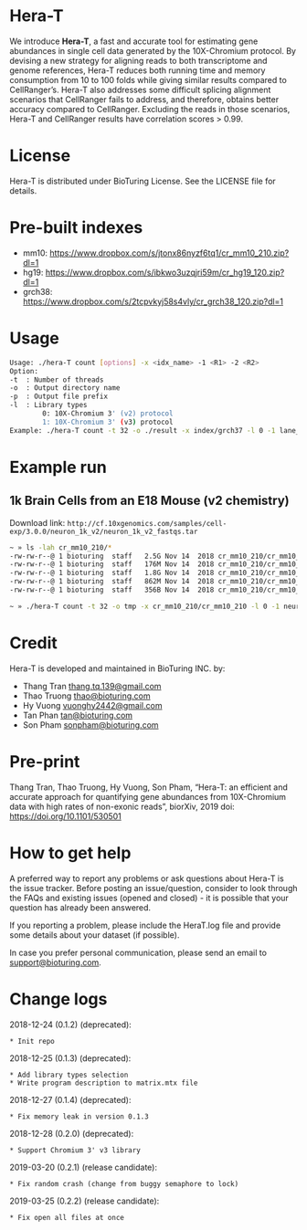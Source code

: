 # Hera-T

We introduce **Hera-T**, a fast and accurate tool for estimating gene abundances in single cell data generated by the 10X-Chromium protocol. By devising a new strategy for aligning reads to both transcriptome and genome references, Hera-T reduces both running time and memory consumption from 10 to 100 folds while giving similar results compared to CellRanger’s. Hera-T also addresses some difficult splicing alignment scenarios that CellRanger fails to address, and therefore, obtains better accuracy compared to CellRanger. Excluding the reads in those scenarios, Hera-T and CellRanger results have correlation scores > 0.99.

# License

Hera-T is distributed under BioTuring License. See the LICENSE file for details.

# Pre-built indexes

* mm10: https://www.dropbox.com/s/jtonx86nyzf6tq1/cr_mm10_210.zip?dl=1
* hg19: https://www.dropbox.com/s/ibkwo3uzqjri59m/cr_hg19_120.zip?dl=1
* grch38: https://www.dropbox.com/s/2tcpvkyj58s4vly/cr_grch38_120.zip?dl=1

# Usage
```bash
Usage: ./hera-T count [options] -x <idx_name> -1 <R1> -2 <R2>
Option:
-t	: Number of threads
-o	: Output directory name
-p	: Output file prefix
-l	: Library types
		0: 10X-Chromium 3' (v2) protocol
		1: 10X-Chromium 3' (v3) protocol
Example: ./hera-T count -t 32 -o ./result -x index/grch37 -l 0 -1 lane_0.read_1.fq lane_1.read_1.fq -2 lane_0.read_2.fq lane_1.read_2.fq
```
# Example run

## 1k Brain Cells from an E18 Mouse (v2 chemistry)

Download link: `http://cf.10xgenomics.com/samples/cell-exp/3.0.0/neuron_1k_v2/neuron_1k_v2_fastqs.tar`

```bash
~ » ls -lah cr_mm10_210/*
-rw-rw-r--@ 1 bioturing  staff   2.5G Nov 14  2018 cr_mm10_210/cr_mm10_210.bwt
-rw-rw-r--@ 1 bioturing  staff   176M Nov 14  2018 cr_mm10_210/cr_mm10_210.fasta
-rw-rw-r--@ 1 bioturing  staff   1.8G Nov 14  2018 cr_mm10_210/cr_mm10_210.hash
-rw-rw-r--@ 1 bioturing  staff   862M Nov 14  2018 cr_mm10_210/cr_mm10_210.info
-rw-rw-r--@ 1 bioturing  staff   356B Nov 14  2018 cr_mm10_210/cr_mm10_210.log

~ » ./hera-T count -t 32 -o tmp -x cr_mm10_210/cr_mm10_210 -l 0 -1 neuron_1k_v2_fastqs/neuron_1k_v2_S1_L001_R1_001.fastq.gz neuron_1k_v2_fastqs/neuron_1k_v2_S1_L002_R1_001.fastq.gz -2 neuron_1k_v2_fastqs/neuron_1k_v2_S1_L001_R2_001.fastq.gz neuron_1k_v2_fastqs/neuron_1k_v2_S1_L002_R2_001.fastq.gz
```

# Credit
Hera-T is developed and maintained in BioTuring INC. by:

* Thang Tran thang.tq.139@gmail.com
* Thao Truong thao@bioturing.com
* Hy Vuong vuonghy2442@gmail.com
* Tan Phan tan@bioturing.com
* Son Pham sonpham@bioturing.com

# Pre-print

Thang Tran, Thao Truong, Hy Vuong, Son Pham, “Hera-T: an efficient and accurate approach for quantifying gene abundances from 10X-Chromium data with high rates of non-exonic reads”, biorXiv, 2019 doi: https://doi.org/10.1101/530501

# How to get help

A preferred way to report any problems or ask questions about Hera-T is the issue tracker. Before posting an issue/question, consider to look through the FAQs and existing issues (opened and closed) - it is possible that your question has already been answered.

If you reporting a problem, please include the HeraT.log file and provide some details about your dataset (if possible).

In case you prefer personal communication, please send an email to support@bioturing.com.

# Change logs

2018-12-24 (0.1.2) (deprecated):

    * Init repo

2018-12-25 (0.1.3) (deprecated):

    * Add library types selection
    * Write program description to matrix.mtx file

2018-12-27 (0.1.4) (deprecated):

    * Fix memory leak in version 0.1.3

2018-12-28 (0.2.0) (deprecated):

    * Support Chromium 3' v3 library

2019-03-20 (0.2.1) (release candidate):

    * Fix random crash (change from buggy semaphore to lock)

2019-03-25 (0.2.2) (release candidate):

    * Fix open all files at once
